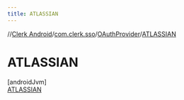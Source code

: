 ```yaml
---
title: ATLASSIAN
---
```

//[Clerk Android](../../../../index.html)/[com.clerk.sso](../../index.html)/[OAuthProvider](../index.html)/[ATLASSIAN](index.html)



# ATLASSIAN



[androidJvm]\
[ATLASSIAN](index.html)


